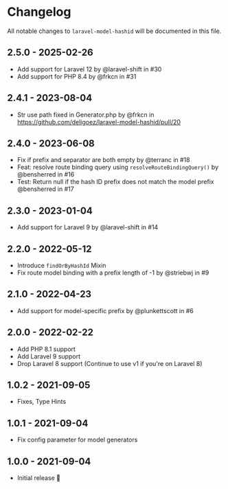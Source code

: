 # Changelog

All notable changes to `laravel-model-hashid` will be documented in this file.

## 2.5.0 - 2025-02-26
* Add support for Laravel 12 by @laravel-shift in #30
* Add support for PHP 8.4 by @frkcn in #31

## 2.4.1 - 2023-08-04
* Str use path fixed in Generator.php by @frkcn in https://github.com/deligoez/laravel-model-hashid/pull/20

## 2.4.0 - 2023-06-08
* Fix if prefix and separator are both empty by @terranc in #18
* Feat: resolve route binding query using `resolveRouteBindingQuery()` by @bensherred in #16
* Test: Return null if the hash ID prefix does not match the model prefix @bensherred in #17

## 2.3.0 - 2023-01-04
- Add support for Laravel 9 by @laravel-shift in #14

## 2.2.0 - 2022-05-12
- Introduce `findOrByHashId` Mixin
- Fix route model binding with a prefix length of -1 by @striebwj in #9

## 2.1.0 - 2022-04-23
- Add support for model-specific prefix by @plunkettscott in #6

## 2.0.0 - 2022-02-22
- Add PHP 8.1 support
- Add Laravel 9 support
- Drop Laravel 8 support (Continue to use v1 if you're on Laravel 8)

## 1.0.2 - 2021-09-05
- Fixes, Type Hints

## 1.0.1 - 2021-09-04
- Fix config parameter for model generators

## 1.0.0 - 2021-09-04
- Initial release 🎉
